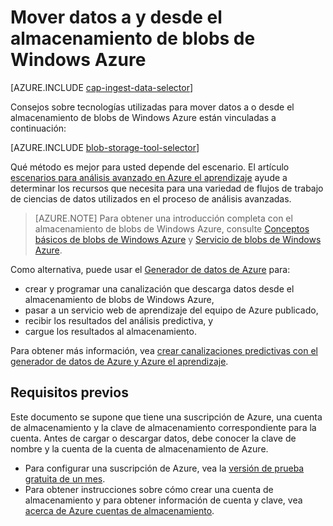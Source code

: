<properties
    pageTitle="Mover datos a y desde el almacenamiento de blobs de Windows Azure | Microsoft Azure"
    description="Mover datos a y desde el almacenamiento de blobs de Windows Azure"
    services="machine-learning,storage"
    documentationCenter=""
    authors="bradsev"
    manager="jhubbard"
    editor="cgronlun" />

<tags
    ms.service="machine-learning"
    ms.workload="data-services"
    ms.tgt_pltfrm="na"
    ms.devlang="na"
    ms.topic="article"
    ms.date="09/14/2016"
    ms.author="bradsev;sachouks" />

# <a name="move-data-to-and-from-azure-blob-storage"></a>Mover datos a y desde el almacenamiento de blobs de Windows Azure

[AZURE.INCLUDE [cap-ingest-data-selector](../../includes/cap-ingest-data-selector.md)]

Consejos sobre tecnologías utilizadas para mover datos a o desde el almacenamiento de blobs de Windows Azure están vinculadas a continuación:

[AZURE.INCLUDE [blob-storage-tool-selector](../../includes/machine-learning-blob-storage-tool-selector.md)]
 
Qué método es mejor para usted depende del escenario. El artículo [escenarios para análisis avanzado en Azure el aprendizaje](machine-learning-data-science-plan-sample-scenarios.md) ayude a determinar los recursos que necesita para una variedad de flujos de trabajo de ciencias de datos utilizados en el proceso de análisis avanzadas.

> [AZURE.NOTE] Para obtener una introducción completa con el almacenamiento de blobs de Windows Azure, consulte [Conceptos básicos de blobs de Windows Azure](../storage/storage-dotnet-how-to-use-blobs.md) y [Servicio de blobs de Windows Azure](https://msdn.microsoft.com/library/azure/dd179376.aspx).

Como alternativa, puede usar el [Generador de datos de Azure](https://azure.microsoft.com/services/data-factory/) para: 

- crear y programar una canalización que descarga datos desde el almacenamiento de blobs de Windows Azure, 
- pasar a un servicio web de aprendizaje del equipo de Azure publicado, 
- recibir los resultados del análisis predictiva, y 
- cargue los resultados al almacenamiento. 

Para obtener más información, vea [crear canalizaciones predictivas con el generador de datos de Azure y Azure el aprendizaje](../data-factory/data-factory-azure-ml-batch-execution-activity.md).

## <a name="prerequisites"></a>Requisitos previos

Este documento se supone que tiene una suscripción de Azure, una cuenta de almacenamiento y la clave de almacenamiento correspondiente para la cuenta. Antes de cargar o descargar datos, debe conocer la clave de nombre y la cuenta de la cuenta de almacenamiento de Azure.

- Para configurar una suscripción de Azure, vea la [versión de prueba gratuita de un mes](https://azure.microsoft.com/pricing/free-trial/).
- Para obtener instrucciones sobre cómo crear una cuenta de almacenamiento y para obtener información de cuenta y clave, vea [acerca de Azure cuentas de almacenamiento](../storage/storage-create-storage-account.md).
